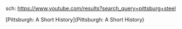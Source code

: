 sch: https://www.youtube.com/results?search_query=pittsburg+steel

[Pittsburgh: A Short History](Pittsburgh: A Short History)
